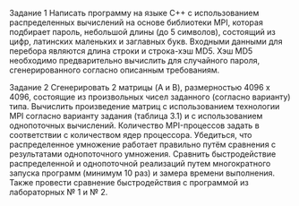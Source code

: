 Задание 1
Написать программу на языке С++ с использованием распределенных вычислений на основе библиотеки MPI, которая подбирает пароль, небольшой длины (до 5 символов), состоящий из цифр, латинских маленьких и заглавных букв. 
Входными данными для перебора являются длина строки и строка-хэш MD5. 
Хэш MD5 необходимо предварительно вычислить для случайного пароля, сгенерированного согласно описанным требованиям.

Задание 2
Сгенерировать 2 матрицы (A и B), размерностью 4096 x 4096, состоящие из произвольных чисел заданного (согласно варианту) типа. 
Вычислить произведение матриц с использованием технологии MPI согласно варианту задания (таблица 3.1) и с использованием однопоточных вычислений. 
Количество MPI-процессов задать в соответствии с количеством ядер процессора. 
Убедиться, что распределенное умножение работает правильно путём сравнения с результатами однопоточного умножения. 
Сравнить быстродействие распределенной и однопоточной реализаций путем многократного запуска программ (минимум 10 раз) и замера времени выполнения. 
Также провести сравнение быстродействия с программой из лабораторных № 1 и № 2.
